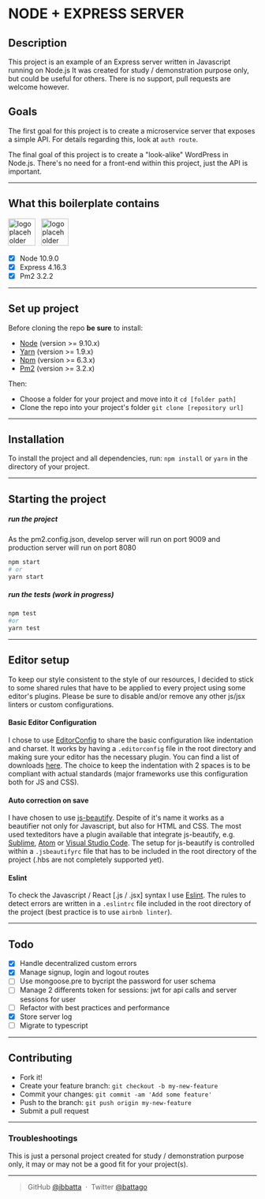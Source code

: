 # **NODE + EXPRESS SERVER**

## Description

This project is an example of an Express server written in Javascript running on Node.js
It was created for study / demonstration purpose only, but could be useful for others.
There is no support, pull requests are welcome however.

## Goals

The first goal for this project is to create a microservice server that exposes a simple API.
For details regarding this, look at `auth route`.

The final goal of this project is to create a "look-alike" WordPress in Node.js.
There's no need for a front-end within this project, just the API is important.

---

## **What this boilerplate contains**

<img src="./__repo_readme_assets__/logo-node.png" height="55" alt="logo placeholder">&nbsp;&nbsp;
<img src="./__repo_readme_assets__/logo-express.png" height="55" alt="logo placeholder">&nbsp;&nbsp;

- [x] Node 10.9.0
- [x] Express 4.16.3
- [x] Pm2 3.2.2

---

## **Set up project**

Before cloning the repo **be sure** to install:

- [Node](http://nodejs.org/download/) (version >= 9.10.x)
- [Yarn](https://yarnpkg.com/en/docs/install) (version >= 1.9.x)
- [Npm](https://www.npmjs.com/) (version >= 6.3.x)
- [Pm2](http://pm2.keymetrics.io/) (version >= 3.2.x)

Then:

- Choose a folder for your project and move into it `cd [folder path]`
- Clone the repo into your project's folder `git clone [repository url]`

---

## **Installation**

To install the project and all dependencies, run:
`npm install` or `yarn`
in the directory of your project.

---

## **Starting the project**

##### run the project

As the pm2.config.json, develop server will run on port 9009 and production server will run on port 8080

```bash
npm start
# or
yarn start
```

##### run the tests (work in progress)

```bash
npm test
#or
yarn test
```

---

## **Editor setup**

To keep our style consistent to the style of our resources, I decided to stick to some shared rules that have to be applied to every project using some editor's plugins. Please be sure to disable and/or remove any other js/jsx linters or custom configurations.

#### Basic Editor Configuration

I chose to use [EditorConfig](http://editorconfig.org/) to share the basic configuration like indentation and charset. It works by having a `.editorconfig` file in the root directory and making sure your editor has the necessary plugin. You can find a list of downloads [here](http://editorconfig.org/#download). The choice to keep the indentation with 2 spaces is to be compliant with actual standards (major frameworks use this configuration both for JS and CSS).

#### Auto correction on save

I have chosen to use [js-beautify](https://github.com/beautify-web/js-beautify). Despite of it's name it works as a beautifier not only for Javascript, but also for HTML and CSS. The most used texteditors have a plugin available that integrate js-beautify, e.g. [Sublime](https://github.com/victorporof/Sublime-HTMLPrettify), [Atom](https://atom.io/packages/atom-beautify) or [Visual Studio Code](https://marketplace.visualstudio.com/items?itemName=HookyQR.beautify). The setup for js-beautify is controlled within a `.jsbeautifyrc` file that has to be included in the root directory of the project (.hbs are not completely supported yet).

#### Eslint

To check the Javascript / React [.js / .jsx] syntax I use [Eslint](http://eslint.org/). The rules to detect errors are written in a `.eslintrc` file included in the root directory of the project (best practice is to use `airbnb linter`).

---

## **Todo**

- [x] Handle decentralized custom errors
- [x] Manage signup, login and logout routes
- [ ] Use mongoose.pre to bycript the password for user schema
- [ ] Manage 2 differents token for sessions: jwt for api calls and server sessions for user
- [ ] Refactor with best practices and performance
- [x] Store server log
- [ ] Migrate to typescript

---

## **Contributing**

- Fork it!
- Create your feature branch: `git checkout -b my-new-feature`
- Commit your changes: `git commit -am 'Add some feature'`
- Push to the branch: `git push origin my-new-feature`
- Submit a pull request

---

### **Troubleshootings**

This is just a personal project created for study / demonstration purpose only, it may or may not be a good fit for your project(s).

---

> GitHub [@ibbatta](https://github.com/ibbatta) &nbsp;&middot;&nbsp;
> Twitter [@battago](https://twitter.com/battago)
